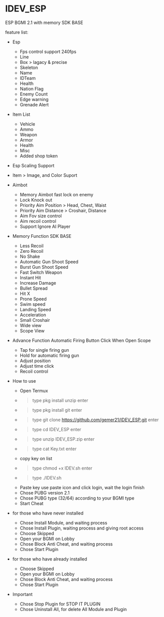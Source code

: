 # IDEV_ESP

ESP BGMI 2.1 with memory SDK BASE

feature list:

* Esp
  - Fps control support 240fps
  - Line
  - Box > lagacy & precise
  - Skeleton
  - Name
  - IDTeam
  - Health
  - Nation Flag
  - Enemy Count
  - Edge warning
  - Grenade Alert

* Item List
  - Vehicle
  - Ammo
  - Weapon
  - Armor
  - Health
  - Misc
  - Added shop token

* Esp Scaling Support
* Item > Image, and Color Suport

* Aimbot
  - Memory Aimbot fast lock on enemy
  - Lock Knock out
  - Priority Aim Position > Head, Chest, Waist
  - Priority Aim Distance > Croshair, Distance
  - Aim Fov size control
  - Aim recoil control
  - Support Ignore AI Player

* Memory Function SDK BASE
  - Less Recoil
  - Zero Recoil
  - No Shake
  - Automatic Gun Shoot Speed
  - Burst Gun Shoot Speed
  - Fast Switch Weapon
  - Instant Hit
  - Increase Damage
  - Bullet Spread
  - Hit X
  - Prone Speed
  - Swim speed
  - Landing Speed
  - Acceleration
  - Small Croshair
  - Wide view
  - Scope View

* Advance Function 
  Automatic Firing Button Click When Open Scope
  - Tap for single firing gun
  - Hold for automatic firing gun
  - Adjust position
  - Adjust time click 
  - Recoil control 

* How to use
  - Open Termux
  - > type pkg install unzip enter 
  - > type pkg install git enter 
  - > type git clone https://github.com/gemer21/IDEV_ESP.git enter
  - > type cd IDEV_ESP enter
  - > type unzip IDEV_ESP.zip enter
  - > type cat Key.txt enter
  - copy key on list
  - > type chmod +x IDEV.sh enter
  - > type ./IDEV.sh
  - Paste key use paste icon and click login, wait the login finish
  - Chose PUBG version 2.1
  - Chose PUBG type (32/64) according to your BGMI type
  - Start Cheat

* for those who have never installed
  - Chose Install Module, and waiting process
  - Chose Install Plugin, waiting process and giving root access
  - Choose Skipped
  - Open your BGMI on Lobby
  - Chose Block Anti Cheat, and waiting process 
  - Chose Start Plugin

* for those who have already installed 
  - Choose Skipped
  - Open your BGMI on Lobby
  - Chose Block Anti Cheat, and waiting process 
  - Chose Start Plugin

* Important 
  - Chose Stop Plugin for STOP IT PLUGIN
  - Chose Uninstall All, for delete All Module and Plugin




